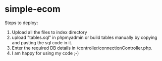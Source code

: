 # simple-ecom

Steps to deploy:
1. Upload all the files to index directory
2. upload "tables.sql" in phpmyadmin or build tables manually by copying and pasting the sql code in it.
3. Enter the required DB details in /controller/connectionController.php.
4. I am happy for using my code ;-)
